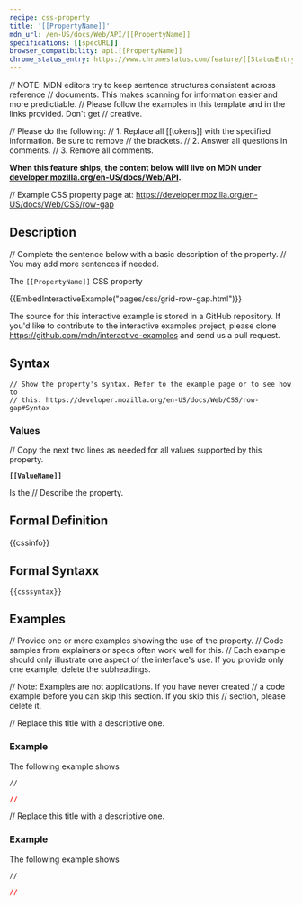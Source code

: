 ```yaml
---
recipe: css-property
title: '[[PropertyName]]'
mdn_url: /en-US/docs/Web/API/[[PropertyName]]
specifications: [[specURL]]
browser_compatibility: api.[[PropertyName]]
chrome_status_entry: https://www.chromestatus.com/feature/[[StatusEntryID]]
---
```


// NOTE: MDN editors try to keep sentence structures consistent across reference
// documents. This makes scanning for information easier and more predictiable.
// Please follow the examples in this template and in the links provided. Don't get
// creative.

// Please do the following:
// 1. Replace all [[tokens]] with the specified information. Be sure to remove
// the brackets.
// 2. Answer all questions in comments.
// 3. Remove all comments.

**When this feature ships, the content below will live on MDN under
[developer.mozilla.org/en-US/docs/Web/API](https://developer.mozilla.org/en-US/docs/Web/CSS).**

// Example CSS property page at: https://developer.mozilla.org/en-US/docs/Web/CSS/row-gap

## Description

// Complete the sentence below with a basic description of the property.
// You may add more sentences if needed.

The `[[PropertyName]]` CSS property

<div>{{EmbedInteractiveExample("pages/css/grid-row-gap.html")}}</div>

<p class="hidden">The source for this interactive example is stored in a GitHub repository. If you'd like to contribute to the interactive examples project, please clone <a href="https://github.com/mdn/interactive-examples">https://github.com/mdn/interactive-examples</a> and send us a pull request.</p>

## Syntax

```
// Show the property's syntax. Refer to the example page or to see how to
// this: https://developer.mozilla.org/en-US/docs/Web/CSS/row-gap#Syntax
```

### Values

// Copy the next two lines as needed for all values supported by this property.

**`[[ValueName]]`**

Is the // Describe the property.

## Formal Definition

{{cssinfo}}

## Formal Syntaxx

```
{{csssyntax}}
```

## Examples

// Provide one or more examples showing the use of the property.
// Code samples from explainers or specs often work well for this.
// Each example should only illustrate one aspect of the interface's use. If you provide only one example, delete the subheadings.

// Note: Examples are not applications. If you have never created
// a code example before you can skip this section. If you skip this
// section, please delete it.

// Replace this title with a descriptive one.

### Example

The following example shows

```html
//
```

```css
//
```

// Replace this title with a descriptive one.

### Example

The following example shows

```html
//
```

```css
//
```
